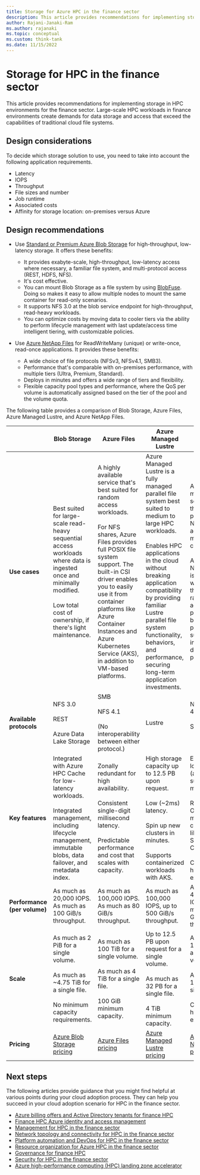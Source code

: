 ```yaml
---
title: Storage for Azure HPC in the finance sector
description: This article provides recommendations for implementing storage in HPC environments for the finance sector.
author: Rajani-Janaki-Ram
ms.author: rajanaki
ms.topic: conceptual
ms.custom: think-tank
ms.date: 11/15/2022
---
```


# Storage for HPC in the finance sector

This article provides recommendations for implementing storage in HPC environments for the finance sector. Large-scale HPC workloads in finance environments create demands for data storage and access that exceed the capabilities of traditional cloud file systems.

## Design considerations

To decide which storage solution to use, you need to take into account the following application requirements.

 - Latency
 - IOPS
 - Throughput
 - File sizes and number
 - Job runtime
 - Associated costs
 - Affinity for storage location: on-premises versus Azure

## Design recommendations

- Use [Standard or Premium Azure Blob Storage](/azure/storage/blobs/storage-blobs-introduction) for high-throughput, low-latency storage. It offers these benefits: 

   - It provides exabyte-scale, high-throughput, low-latency access where necessary, a familiar file system, and multi-protocol access (REST, HDFS, NFS).
   - It's cost effective.
   - You can mount Blob Storage as a file system by using [BlobFuse](/azure/storage/blobs/storage-how-to-mount-container-linux). Doing so makes it easy to allow multiple nodes to mount the same container for read-only scenarios.
   - It supports NFS 3.0 at the blob service endpoint for high-throughput, read-heavy workloads.
   - You can  optimize costs by moving data to cooler tiers via the ability to perform lifecycle management with last update/access time intelligent tiering, with customizable policies.

- Use [Azure NetApp Files](/azure/azure-netapp-files) for ReadWriteMany (unique) or write-once, read-once applications. It provides these benefits: 

   - A wide choice of file protocols (NFSv3, NFSv4.1, SMB3).
   - Performance that's comparable with on-premises performance, with multiple tiers (Ultra, Premium, Standard).
   - Deploys in minutes and offers a wide range of tiers and flexibility.
   - Flexible capacity pool types and performance, where the QoS per volume is automatically assigned based on the tier of the pool and the volume quota.

The following table provides a comparison of Blob Storage, Azure Files, Azure Managed Lustre, and Azure NetApp Files.

|  | Blob Storage | Azure Files | Azure Managed Lustre | Azure NetApp Files |
| -- | -- | -- | -- | -- |
| **Use cases** | Best suited for large-scale read-heavy sequential access workloads where data is ingested once and minimally modified. <br><br> Low total cost of ownership, if there's light maintenance. | A highly available service that's best suited for random access workloads. <br><br> For NFS shares, Azure Files provides full POSIX file system support. The built-in CSI driver enables you to easily use it from container platforms like Azure Container Instances and Azure Kubernetes Service (AKS), in addition to VM-based platforms. | Azure Managed Lustre is a fully managed parallel file system best suited to medium to large HPC workloads. <br><br> Enables HPC applications in the cloud without breaking application compatibility by providing familiar Lustre parallel file system functionality, behaviors, and performance, securing long-term application investments. | A fully managed file service in the cloud, powered by NetApp, with advanced management capabilities. <br><br> Azure NetApp Files is suited for workloads that require random access. It provides broad protocol support and improved data protection. |
| **Available protocols** | NFS 3.0 <br><br>REST <br><br>Azure Data Lake Storage  | SMB <br><br> NFS 4.1 <br><br>(No interoperability between either protocol.) | Lustre | NFS 3.0 and 4.1 <br><br> SMB <br><br><br> |
| **Key features** | Integrated with Azure HPC Cache for low-latency workloads. <br><br> Integrated management, including lifecycle management, immutable blobs, data failover, and metadata index. | Zonally redundant for high availability. <br><br> Consistent single-digit millisecond latency. <br><br> Predictable performance and cost that scales with capacity. | High storage capacity up to 12.5 PB upon request. <br><br> Low (~2ms) latency. <br><br> Spin up new clusters in minutes. <br><br> Supports containerized workloads with AKS. | Extremely low latency (as low as sub-millisecond). <br><br> Rich NetApp ONTAP management capability, like SnapMirror Cloud. <br><br> Consistent hybrid cloud experience. |
| **Performance (per volume)** | As much as 20,000 IOPS. As much as 100 GiB/s throughput. | As much as 100,000 IOPS. As much as 80 GiB/s throughput. | As much as 100,000 IOPS, up to 500 GiB/s throughput. | As much as 460,000 IOPS. As much as 36 GiB/s throughput. |
| **Scale** | As much as 2 PiB for a single volume. <br><br> As much as ~4.75 TiB for a single file. <br><br> No minimum capacity requirements. | As much as 100 TiB for a single volume. <br><br> As much as 4 TiB for a single file. <br><br> 100 GiB minimum capacity. | Up to 12.5 PB upon request for a single volume. <br><br> As much as 32 PB for a single file. <br><br> 4 TiB minimum capacity. | As much as 100 TiB for a single volume. <br><br> As much as 16 TiB for a single file. <br><br> Consistent hybrid cloud experience. |
| **Pricing** | [Azure Blob Storage pricing](https://azure.microsoft.com/pricing/details/storage/blobs) | [Azure Files pricing](https://azure.microsoft.com/pricing/details/storage/files) | [Azure Managed Lustre pricing](https://azure.microsoft.com/pricing/details/managed-lustre) | [Azure NetApp Files pricing](https://azure.microsoft.com/pricing/details/netapp) |


## Next steps

The following articles provide guidance that you might find helpful at various points during your cloud adoption process. They can help you succeed in your cloud adoption scenario for HPC in the finance sector.

- [Azure billing offers and Active Directory tenants for finance HPC](./azure-billing-active-directory-tenant.md)
- [Finance HPC Azure identity and access management](./identity-access-management.md)
- [Management for HPC in the finance sector](./management.md)
- [Network topology and connectivity for HPC in the finance sector](./network-topology-connectivity.md)
- [Platform automation and DevOps for HPC in the finance sector](./platform-automation-devops.md)
- [Resource organization for Azure HPC in the finance sector](./resource-organization.md)
- [Governance for finance HPC](./security-governance-compliance.md)
- [Security for HPC in the finance sector](./security.md)
- [Azure high-performance computing (HPC) landing zone accelerator](../azure-hpc-landing-zone-accelerator.md)
